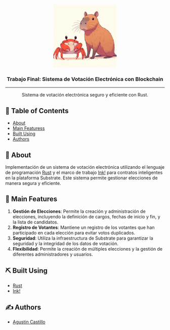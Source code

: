 <p align="center">
  <a href="" rel="noopener">
 <img width=200px height=200px src="Carpincho_y_Ferris.jpg" alt="Project logo"></a>
</p>

<h3 align="center">Trabajo Final: Sistema de Votación Electrónica
con Blockchain
</h3>

---

<p align="center"> Sistema de votación electrónica seguro y eficiente con Rust.
    <br> 
</p>

## 📝 Table of Contents

- [About](#about)
- [Main Featuress](#Main_Features)
- [Built Using](#built_using)
- [Authors](#authors)

## 🧐 About <a name = "about"></a>

Implementación de un sistema de votación electrónica utilizando el lenguaje de programación [Rust](https://www.rust-lang.org/es) y el marco de trabajo [Ink!](https://use.ink/) para contratos inteligentes en la plataforma Substrate. Este sistema permite gestionar elecciones de manera segura y eficiente.

## 🏁 Main Features <a name = "Main_Features"></a>

1. **Gestión de Elecciones**: Permite la creación y administración de elecciones, incluyendo la definición de cargos, fechas de inicio y fin, y la lista de candidatos.
2. **Registro de Votantes**: Mantiene un registro de los votantes que han participado en cada elección para evitar votos duplicados.
3. **Seguridad**: Utiliza la infraestructura de Substrate para garantizar la seguridad y la integridad de los datos de votación.
4. **Flexibilidad**: Permite la creación de múltiples elecciones y la gestión de diferentes administradores y usuarios.

## ⛏️ Built Using <a name = "built_using"></a>

- [Rust](https://www.rust-lang.org/es)
- [Ink!](https://use.ink/)

## ✍️ Authors <a name = "authors"></a>

- [Agustin Castillo](https://github.com/Agustin027)

</a>

